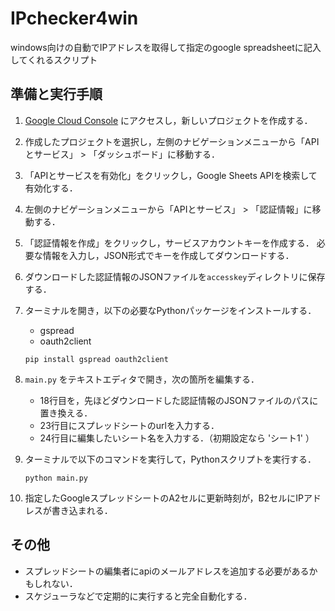# IPchecker4win
windows向けの自動でIPアドレスを取得して指定のgoogle spreadsheetに記入してくれるスクリプト

## 準備と実行手順

1. [Google Cloud Console](https://console.cloud.google.com/) にアクセスし，新しいプロジェクトを作成する．

2. 作成したプロジェクトを選択し，左側のナビゲーションメニューから「APIとサービス」 > 「ダッシュボード」に移動する．

3. 「APIとサービスを有効化」をクリックし，Google Sheets APIを検索して有効化する．

4. 左側のナビゲーションメニューから「APIとサービス」 > 「認証情報」に移動する．

5. 「認証情報を作成」をクリックし，サービスアカウントキーを作成する．
必要な情報を入力し，JSON形式でキーを作成してダウンロードする．

6. ダウンロードした認証情報のJSONファイルを`accesskey`ディレクトリに保存する．

7. ターミナルを開き，以下の必要なPythonパッケージをインストールする．
    - gspread
    - oauth2client
    ```
    pip install gspread oauth2client
    ```

8. `main.py` をテキストエディタで開き，次の箇所を編集する．
    - 18行目を，先ほどダウンロードした認証情報のJSONファイルのパスに置き換える．
    - 23行目にスプレッドシートのurlを入力する．
    - 24行目に編集したいシート名を入力する．（初期設定なら 'シート1' ）

9. ターミナルで以下のコマンドを実行して，Pythonスクリプトを実行する．

    ```
    python main.py
    ```

10. 指定したGoogleスプレッドシートのA2セルに更新時刻が，B2セルにIPアドレスが書き込まれる．


## その他
- スプレッドシートの編集者にapiのメールアドレスを追加する必要があるかもしれない．
- スケジューラなどで定期的に実行すると完全自動化する．
